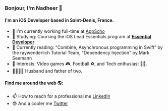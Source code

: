 ### Bonjour, I'm Nadheer 👋

<!--
**nchatharoo/nchatharoo** is a ✨ _special_ ✨ repository because its `README.md` (this file) appears on your GitHub profile.

Here are some ideas to get you started:

- 🔭 I’m currently working on some personal projects
- 🌱 I’m currently learning SwiftUI 
- 👯 I’m looking to collaborate on ...
- 🤔 I’m looking for help with Combine
- 💬 Ask me about ...
- 📫 How to reach me: ...
- 😄 Pronouns: ...
- ⚡ Fun fact: ...
-->

#### I'm an iOS Developer based in Saint-Denis, France.
- 🏢 I'm currently working full-time at <a href="https://appscho.com/">AppScho</a>
- 🌱 Studying: Coursing the iOS Lead Essentials program at **<a href="https://www.essentialdeveloper.com">Essential Developer</a>**
- 📖 Currently reading: "Combine, Asynchronous programming in Swift" by the raywenderlich Tutorial Team, "Dependency Injection" by Mark Seemann
- 💜 Interests: Video games 🎮, Football ⚽, and Tech enthusiast 👨‍💻.
- 👨‍👩‍👧‍👦 Husband and father of two.

#### Find me around the web 🌎:
- 📫 How to reach for a professional me <a href="https://www.linkedin.com/in/nadheer-chatharoo-98508585/">LinkedIn</a>
- 😎 And a cooler me <a href="https://twitter.com/NadheerC">Twitter</a>
